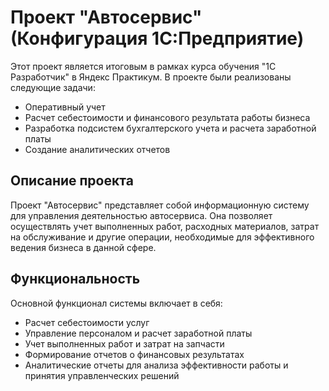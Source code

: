 # Проект "Автосервис" (Конфигурация 1С:Предприятие)

Этот проект является итоговым в рамках курса обучения "1С Разработчик" в Яндекс Практикум. В проекте были реализованы следующие задачи:

- Оперативный учет
- Расчет себестоимости и финансового результата работы бизнеса
- Разработка подсистем бухгалтерского учета и расчета заработной платы
- Создание аналитических отчетов

## Описание проекта

Проект "Автосервис" представляет собой информационную систему для управления деятельностью автосервиса. Она позволяет осуществлять учет выполненных работ, расходных материалов, затрат на обслуживание и другие операции, необходимые для эффективного ведения бизнеса в данной сфере.

## Функциональность

Основной функционал системы включает в себя:

- Расчет себестоимости услуг
- Управление персоналом и расчет заработной платы
- Учет выполненных работ и затрат на запчасти
- Формирование отчетов о финансовых результатах
- Аналитические отчеты для анализа эффективности работы и принятия управленческих решений
